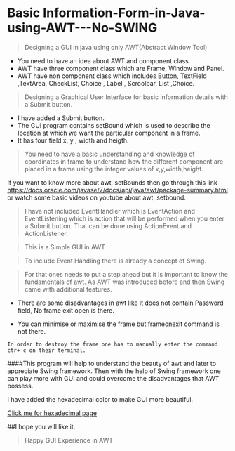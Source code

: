 # Basic Information-Form-in-Java-using-AWT---No-SWING
> Designing a GUI in java using only AWT(Abstract Window Tool)
 * You need to have an idea about AWT and component class.
 * AWT have three component class which are Frame, Window and Panel.
 * AWT have non component class which includes Button, TextField ,TextArea, CheckList, Choice , Label , Scroolbar, List ,Choice.
> Designing a Graphical User Interface for basic information details with a Submit button.
 * I have added a Submit button.
 * The GUI program contains setBound which is used to describe the location at which we want the particular component in a frame.
 * It has four field x, y , width and heigth.
> You need to have a basic understanding and knowledge of coordinates in frame to understand how the different component are placed in a 
frame using the integer values of x,y,width,height.

If you want to know more about awt, setBounds then go through this link https://docs.oracle.com/javase/7/docs/api/java/awt/package-summary.html or watch some basic videos on youtube about awt, setbound.

> I have not included EventHandler which is EventAction and EventListening which is action that will be performed when you enter a Submit button. 
> That can be done using ActionEvent and ActionListener.

> This is a Simple GUI in AWT

> To include Event Handling there is already a concept of Swing.

> For that ones needs to put a step ahead but it is important to know  the fundamentals of awt. As AWT was introduced before and then Swing came with additional features.

 * There are some disadvantages in awt like it does not contain Password field, No frame exit open is there.
 
 * You can minimise or maximise the frame but frameonexit command is not there.
```
In order to destroy the frame one has to manually enter the command ctr+ c on their terminal.
```
####This program will help to understand the beauty of awt and later to appreciate Swing framework. Then with the help of Swing framework one can play more with GUI and could overcome the disadvantages that AWT possess.

I have added the hexadecimal color to make GUI more beautiful.


[Click me for hexadecimal page](https://www.color-hex.com/)

##I hope you will like it.

> Happy GUI Experience in AWT
